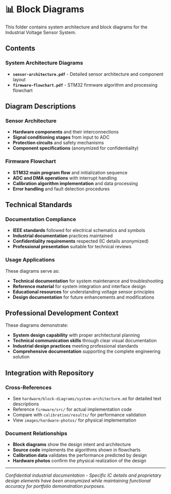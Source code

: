 # 📊 Block Diagrams

This folder contains system architecture and block diagrams for the Industrial Voltage Sensor System.

## Contents

### System Architecture Diagrams
- **`sensor-architecture.pdf`** - Detailed sensor architecture and component layout
- **`firmware-flowchart.pdf`** - STM32 firmware algorithm and processing flowchart

## Diagram Descriptions

### Sensor Architecture
- **Hardware components** and their interconnections
- **Signal conditioning stages** from input to ADC
- **Protection circuits** and safety mechanisms  
- **Component specifications** (anonymized for confidentiality)


### Firmware Flowchart
- **STM32 main program flow** and initialization sequence
- **ADC and DMA operations** with interrupt handling
- **Calibration algorithm implementation** and data processing
- **Error handling** and fault detection procedures

## Technical Standards

### Documentation Compliance
- **IEEE standards** followed for electrical schematics and symbols
- **Industrial documentation** practices maintained
- **Confidentiality requirements** respected (IC details anonymized)
- **Professional presentation** suitable for technical reviews

### Usage Applications
These diagrams serve as:
- **Technical documentation** for system maintenance and troubleshooting
- **Reference material** for system integration and interface design
- **Educational resources** for understanding voltage sensor principles
- **Design documentation** for future enhancements and modifications

## Professional Development Context

These diagrams demonstrate:
- **System design capability** with proper architectural planning
- **Technical communication skills** through clear visual documentation
- **Industrial design practices** meeting professional standards
- **Comprehensive documentation** supporting the complete engineering solution

## Integration with Repository

### Cross-References
- See `hardware/block-diagrams/system-architecture.md` for detailed text descriptions
- Reference `firmware/src/` for actual implementation code
- Compare with `calibration/results/` for performance validation
- View `images/hardware-photos/` for physical implementation

### Document Relationships
- **Block diagrams** show the design intent and architecture
- **Source code** implements the algorithms shown in flowcharts  
- **Calibration data** validates the performance predicted by design
- **Hardware photos** confirm the physical realization of the design

---

*Confidential industrial documentation - Specific IC details and proprietary design elements have been anonymized while maintaining functional accuracy for portfolio demonstration purposes.*
